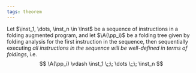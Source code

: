 ```yaml
---
tags: theorem
---
```


Let $\inst_1, \dots, \inst_n \in \Inst$ be a sequence of instructions in a folding augmented program, and let $\A(\pp_i)$ be a folding tree given by folding analysis for the first instruction in the sequence, then sequentially executing _all instructions in the sequence will be well-defined in terms of foldings_, i.e.
$$
\A(\pp_i) \vdash \inst_1 \;;\; \dots \;;\; \inst_n
$$
